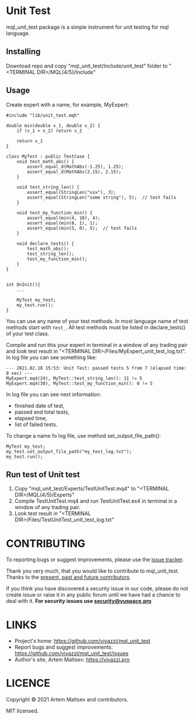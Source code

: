 # Unit Test

mql_unit_test package is a simple instrument for unit testing for mql language.

## Installing

Download repo and copy "mql_unit_test/Include/unit_test" folder to "\<TERMINAL DIR>/MQL(4/5)/Include"

## Usage

Create expert with a name, for example, MyExpert:

```mql4
#include "lib/unit_test.mqh"

double min(double v_1, double v_2) {
    if (v_1 > v_2) return v_2
    
    return v_1
}

class MyTest : public TestCase {
    void test_math_abs() {
        assert_equal_d(MathAbs(-1.25), 1.25);
        assert_equal_d(MathAbs(2.15), 2.15);
    }
    
    void test_string_len() {
        assert_equal(StringLen("xxx"), 3);
        assert_equal(StringLen("some string"), 5);  // test fails
    }
    
    void test_my_function_min() {
        assert_equal(min(4, 10), 4);
        assert_equal(min(8, 1), 1);
        assert_equal(min(5, 0), 5);  // test fails
    }
    
    void declare_tests() {
        test_math_abs();
        test_string_len();
        test_my_function_min();
    }
}


int OnInit(){
    ...
    
    MyTest my_test;
    my_test.run();
}
```

You can use any name of your test methods. In most language name of test methods start with `test_`. All test methods must be listed in declare_tests() of your test class.

Compile and run this your expert in terminal in a window of any trading pair and look test result in "\<TERMINAL DIR>/Files/MyExpert_unit_test_log.txt".
In log file you can see something like:
```
--- 2021.02.18 15:53: Unit Test: passed tests 5 from 7 (elapsed time: 0 sec) ---
MyExpert.mq4(24), MyTest::test_string_len(): 11 != 5
MyExpert.mq4(30), MyTest::test_my_function_min(): 0 != 5
```

In log file you can see next information:

- finished date of test,
- passed and total tests,
- elapsed time,
- list of failed tests.

To change a name fo log file, use method set_output_file_path():

```mql4
MyTest my_test;
my_test.set_output_file_path("my_test_log.txt");
my_test.run();
```

## Run test of Unit test

1. Copy "mql_unit_test/Experts/TestUnitTest.mq4" to "\<TERMINAL DIR>/MQL(4/5)/Experts"
2. Compile TestUnitTest.mq4 and run TestUnitTest.ex4 in terminal in a window of any trading pair.
3. Look test result in "\<TERMINAL DIR>/Files/TestUnitTest_unit_test_log.txt"

# CONTRIBUTING

To reporting bugs or suggest improvements, please use the [issue tracker](https://github.com/vivazzi/mql_unit_test/issues).

Thank you very much, that you would like to contribute to mql_unit_test. Thanks to the [present, past and future contributors](https://github.com/vivazzi/mql_unit_test/contributors).

If you think you have discovered a security issue in our code, please do not create issue or raise it in any public forum until we have had a chance to deal with it.
**For security issues use security@vuspace.pro**


# LINKS

- Project's home: https://github.com/vivazzi/mql_unit_test
- Report bugs and suggest improvements: https://github.com/vivazzi/mql_unit_test/issues
- Author's site, Artem Maltsev: https://vivazzi.pro
    
# LICENCE

Copyright © 2021 Artem Maltsev and contributors.

MIT licensed.